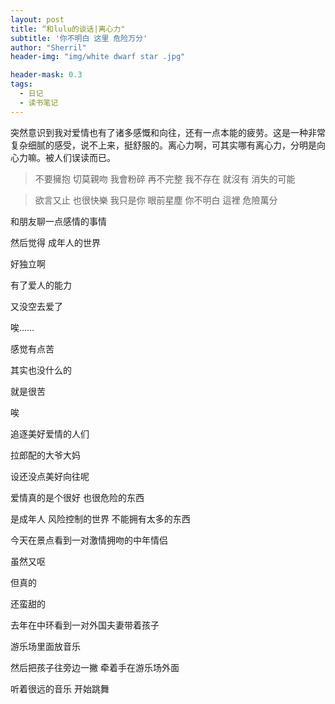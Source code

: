 ```yaml
---
layout: post
title: “和lulu的谈话|离心力"
subtitle: '你不明白 这里 危险万分'
author: "Sherril"
header-img: "img/white dwarf star .jpg"

header-mask: 0.3
tags:
  - 日记
  - 读书笔记
---
```


突然意识到我对爱情也有了诸多感慨和向往，还有一点本能的疲劳。这是一种非常复杂细腻的感受，说不上来，挺舒服的。离心力啊，可其实哪有离心力，分明是向心力嘛。被人们误读而已。

>[](https://www.youtube.com/watch?v=6c1YT0NYabI)

> 不要擁抱 切莫親吻
> 我會粉碎 再不完整
> 我不存在 就沒有
> 消失的可能
 
> 欲言又止 也很快樂
> 我只是你 眼前星塵 
> 你不明白 這裡
> 危險萬分


<bubble>

<p class="from-me">和朋友聊一点感情的事情</p>
<p class="from-me">然后觉得 成年人的世界</p>
<p class="from-me">好独立啊</p>
<p class="from-me">有了爱人的能力</p>
<p class="from-me last">又没空去爱了</p>

<p class="to-me last">唉……</p>

<p class="from-me">感觉有点苦</p>
<p class="from-me last">其实也没什么的</p>

<p class="to-me last">就是很苦</p>

<p class="from-me">唉</p>
<p class="from-me">追逐美好爱情的人们</p>
<p class="from-me">拉郎配的大爷大妈</p>
<p class="from-me">设还没点美好向往呢</p>
<p class="from-me">爱情真的是个很好 也很危险的东西</p>
<p class="from-me last">是成年人 风险控制的世界 不能拥有太多的东西</


<p><p class="to-me">今天在景点看到一对激情拥吻的中年情侣</p>
<p><p class="to-me">虽然又呕</p>
<p><p class="to-me">但真的</p>
<p><p class="to-me last">还蛮甜的</p>

<p class="from-me">去年在中环看到一对外国夫妻带着孩子</p>
<p class="from-me">游乐场里面放音乐</p>
<p class="from-me">然后把孩子往旁边一撇 牵着手在游乐场外面</p>
<p class="from-me last">听着很远的音乐 开始跳舞</p>
</bubble>


